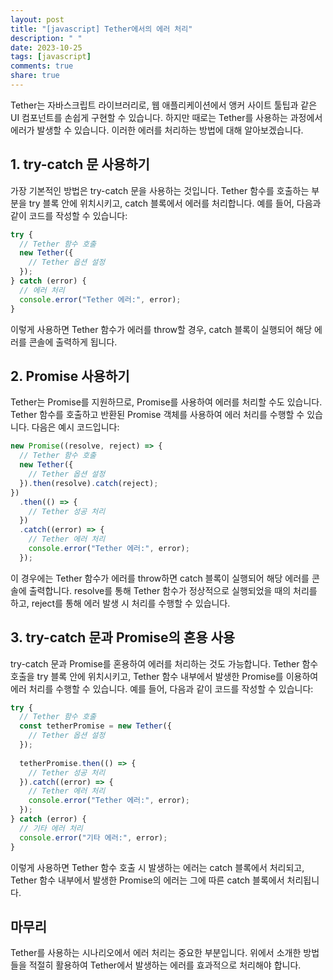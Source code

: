 ```yaml
---
layout: post
title: "[javascript] Tether에서의 에러 처리"
description: " "
date: 2023-10-25
tags: [javascript]
comments: true
share: true
---
```


Tether는 자바스크립트 라이브러리로, 웹 애플리케이션에서 앵커 사이트 툴팁과 같은 UI 컴포넌트를 손쉽게 구현할 수 있습니다. 하지만 때로는 Tether를 사용하는 과정에서 에러가 발생할 수 있습니다. 이러한 에러를 처리하는 방법에 대해 알아보겠습니다.

## 1. try-catch 문 사용하기

가장 기본적인 방법은 try-catch 문을 사용하는 것입니다. Tether 함수를 호출하는 부분을 try 블록 안에 위치시키고, catch 블록에서 에러를 처리합니다. 예를 들어, 다음과 같이 코드를 작성할 수 있습니다:

```javascript
try {
  // Tether 함수 호출
  new Tether({
    // Tether 옵션 설정
  });
} catch (error) {
  // 에러 처리
  console.error("Tether 에러:", error);
}
```

이렇게 사용하면 Tether 함수가 에러를 throw할 경우, catch 블록이 실행되어 해당 에러를 콘솔에 출력하게 됩니다.

## 2. Promise 사용하기

Tether는 Promise를 지원하므로, Promise를 사용하여 에러를 처리할 수도 있습니다. Tether 함수를 호출하고 반환된 Promise 객체를 사용하여 에러 처리를 수행할 수 있습니다. 다음은 예시 코드입니다:

```javascript
new Promise((resolve, reject) => {
  // Tether 함수 호출
  new Tether({
    // Tether 옵션 설정
  }).then(resolve).catch(reject);
})
  .then(() => {
    // Tether 성공 처리
  })
  .catch((error) => {
    // Tether 에러 처리
    console.error("Tether 에러:", error);
  });
```

이 경우에는 Tether 함수가 에러를 throw하면 catch 블록이 실행되어 해당 에러를 콘솔에 출력합니다. resolve를 통해 Tether 함수가 정상적으로 실행되었을 때의 처리를 하고, reject를 통해 에러 발생 시 처리를 수행할 수 있습니다.

## 3. try-catch 문과 Promise의 혼용 사용

try-catch 문과 Promise를 혼용하여 에러를 처리하는 것도 가능합니다. Tether 함수 호출을 try 블록 안에 위치시키고, Tether 함수 내부에서 발생한 Promise를 이용하여 에러 처리를 수행할 수 있습니다. 예를 들어, 다음과 같이 코드를 작성할 수 있습니다:

```javascript
try {
  // Tether 함수 호출
  const tetherPromise = new Tether({
    // Tether 옵션 설정
  });
  
  tetherPromise.then(() => {
    // Tether 성공 처리
  }).catch((error) => {
    // Tether 에러 처리
    console.error("Tether 에러:", error);
  });
} catch (error) {
  // 기타 에러 처리
  console.error("기타 에러:", error);
}
```

이렇게 사용하면 Tether 함수 호출 시 발생하는 에러는 catch 블록에서 처리되고, Tether 함수 내부에서 발생한 Promise의 에러는 그에 따른 catch 블록에서 처리됩니다.

## 마무리

Tether를 사용하는 시나리오에서 에러 처리는 중요한 부분입니다. 위에서 소개한 방법들을 적절히 활용하여 Tether에서 발생하는 에러를 효과적으로 처리해야 합니다.